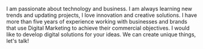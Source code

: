 I am passionate about technology and business. I am always learning new trends and updating projects, I love innovation and creative solutions. I have more than five years of experience working with businesses and brands that use Digital Marketing to achieve their commercial objectives. I would like to develop digital solutions for your ideas. We can create unique things, let's talk!
